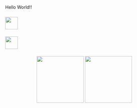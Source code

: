 <p align="left">Hello World!!</p>

###

<div align="left">
  <img src="https://skillicons.dev/icons?i=figma,mysql,py,postgresql" height="40" />
</div>

###

<!-- Snake animation (verifique se está configurado corretamente no seu repositório!) -->
<!-- <img src="https://raw.githubusercontent.com/thbaute25/thbaute25/output/snake.svg" alt="Snake animation" /> -->

###

<div align="left">
  <img src="https://skillicons.dev/icons?i=linkedin,gmail,outlook,whatsapp" height="40" />
</div>

###

<div align="center">
  <img src="https://github-readme-stats.vercel.app/api?username=thbaute25&show_icons=true&theme=dracula" height="150" />
  <img src="https://github-readme-stats.vercel.app/api/top-langs?username=thbaute25&layout=compact&theme=dracula" height="150" />
</div>
